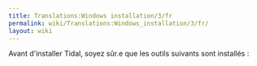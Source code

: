 ```yaml
---
title: Translations:Windows installation/3/fr
permalink: wiki/Translations:Windows_installation/3/fr/
layout: wiki
---
```


Avant d'installer Tidal, soyez sûr.e que les outils suivants sont
installés :
